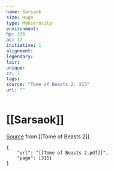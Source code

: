```yaml
---
name: Sarsaok
size: Huge
type: Monstrosity
environment: 
hp: 136
ac: 17
initiative: 1
alignment: 
legendary: 
lair: 
unique: 
cr: 7
tags: 
source: "Tome of Beasts 2: 315"
url: ""
---
```

# [[Sarsaok]]

[Source](zotero://open-pdf/library/items/9UQIAB6R?page=315) from [[Tome of Beasts 2]]

```pdf
{
	"url": "[[Tome of Beasts 2.pdf]]",
	"page": [315]
}
```


